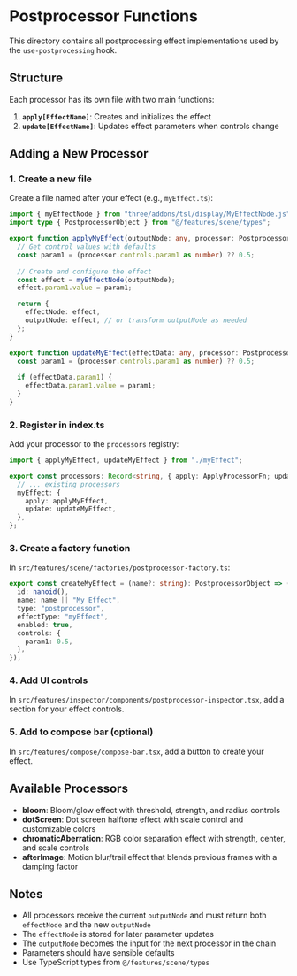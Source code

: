 # Postprocessor Functions

This directory contains all postprocessing effect implementations used by the `use-postprocessing` hook.

## Structure

Each processor has its own file with two main functions:

1. **`apply[EffectName]`**: Creates and initializes the effect
2. **`update[EffectName]`**: Updates effect parameters when controls change

## Adding a New Processor

### 1. Create a new file

Create a file named after your effect (e.g., `myEffect.ts`):

```typescript
import { myEffectNode } from "three/addons/tsl/display/MyEffectNode.js";
import type { PostprocessorObject } from "@/features/scene/types";

export function applyMyEffect(outputNode: any, processor: PostprocessorObject) {
  // Get control values with defaults
  const param1 = (processor.controls.param1 as number) ?? 0.5;
  
  // Create and configure the effect
  const effect = myEffectNode(outputNode);
  effect.param1.value = param1;

  return {
    effectNode: effect,
    outputNode: effect, // or transform outputNode as needed
  };
}

export function updateMyEffect(effectData: any, processor: PostprocessorObject) {
  const param1 = (processor.controls.param1 as number) ?? 0.5;
  
  if (effectData.param1) {
    effectData.param1.value = param1;
  }
}
```

### 2. Register in index.ts

Add your processor to the `processors` registry:

```typescript
import { applyMyEffect, updateMyEffect } from "./myEffect";

export const processors: Record<string, { apply: ApplyProcessorFn; update: UpdateProcessorFn }> = {
  // ... existing processors
  myEffect: {
    apply: applyMyEffect,
    update: updateMyEffect,
  },
};
```

### 3. Create a factory function

In `src/features/scene/factories/postprocessor-factory.ts`:

```typescript
export const createMyEffect = (name?: string): PostprocessorObject => ({
  id: nanoid(),
  name: name || "My Effect",
  type: "postprocessor",
  effectType: "myEffect",
  enabled: true,
  controls: {
    param1: 0.5,
  },
});
```

### 4. Add UI controls

In `src/features/inspector/components/postprocessor-inspector.tsx`, add a section for your effect controls.

### 5. Add to compose bar (optional)

In `src/features/compose/compose-bar.tsx`, add a button to create your effect.

## Available Processors

- **bloom**: Bloom/glow effect with threshold, strength, and radius controls
- **dotScreen**: Dot screen halftone effect with scale control and customizable colors
- **chromaticAberration**: RGB color separation effect with strength, center, and scale controls
- **afterImage**: Motion blur/trail effect that blends previous frames with a damping factor

## Notes

- All processors receive the current `outputNode` and must return both `effectNode` and the new `outputNode`
- The `effectNode` is stored for later parameter updates
- The `outputNode` becomes the input for the next processor in the chain
- Parameters should have sensible defaults
- Use TypeScript types from `@/features/scene/types`
